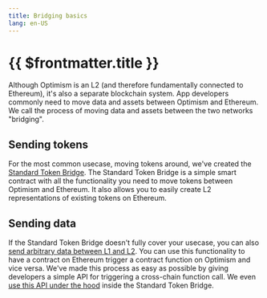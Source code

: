 ```yaml
---
title: Bridging basics
lang: en-US
---
```


# {{ $frontmatter.title }}

Although Optimism is an L2 (and therefore fundamentally connected to Ethereum), it's also a separate blockchain system.
App developers commonly need to move data and assets between Optimism and Ethereum.
We call the process of moving data and assets between the two networks "bridging".

## Sending tokens

For the most common usecase, moving tokens around, we've created the [Standard Token Bridge](./standard-bridge.md).
The Standard Token Bridge is a simple smart contract with all the functionality you need to move tokens between Optimism and Ethereum.
It also allows you to easily create L2 representations of existing tokens on Ethereum.

## Sending data

If the Standard Token Bridge doesn't fully cover your usecase, you can also [send arbitrary data between L1 and L2](./messaging.md).
You can use this functionality to have a contract on Ethereum trigger a contract function on Optimism and vice versa.
We've made this process as easy as possible by giving developers a simple API for triggering a cross-chain function call.
We even [use this API under the hood](https://github.com/ethereum-optimism/optimism/blob/a21cec6d3d00c9d7ed100c0257d4b966b034620f/packages/contracts/contracts/L1/messaging/L1StandardBridge.sol#L202) inside the Standard Token Bridge.
